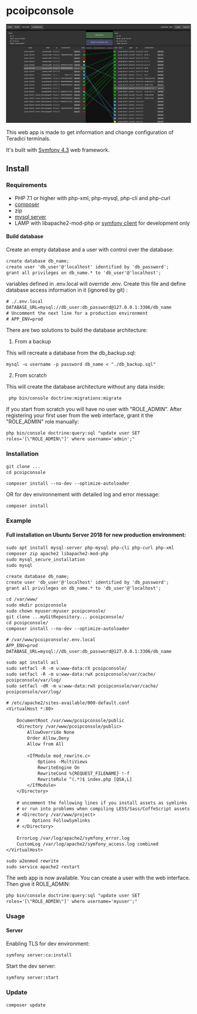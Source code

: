 # pcoipconsole


![PcoipConsole Interface](pcoipconsole.png)

This web app is made to get information and change configuration of Teradici terminals.

It's built with [Symfony 4.3](https://symfony.com/) web framework.

## Install

### Requirements
- PHP 7.1 or higher with php-xml, php-mysql, php-cli and php-curl
- [composer](https://getcomposer.org/download/)
- zip
- [mysql server](https://dev.mysql.com/downloads/mysql/) 
- LAMP with libapache2-mod-php or [symfony client](https://symfony.com/download) for development only

#### Build database
Create an empty database and a user with control over the database:
```
create database db_name;
create user 'db_user'@'localhost' identified by 'db_password';
grant all privileges on db_name.* to 'db_user'@'localhost';
```
variables defined in .env.local will override .env. Create this file and define database access information in it (ignored by git) :
```
# ./.env.local
DATABASE_URL=mysql://db_user:db_password@127.0.0.1:3306/db_name
# Uncomment the next line for a production environment
# APP_ENV=prod
```
There are two solutions to build the database architecture:
 1. From a backup
 
 This will recreate a database from the db_backup.sql:
 ```
 mysql -u username -p password db_name < "./db_backup.sql"
 ```
 2. From scratch
 
 This will create the database architecture without any data inside:
 ```
  php bin/console doctrine:migrations:migrate
 ```
 If you start from scratch you will have no user with "ROLE_ADMIN". After registering your first user from the web interface, grant it the "ROLE_ADMIN" role manually:
 ```
 php bin/console doctrine:query:sql "update user SET roles='[\"ROLE_ADMIN\"]' where username='admin';"
 ```
### Installation
```
git clone ...
cd pcoipconsole
```
```
composer install --no-dev --optimize-autoloader
```
OR for dev environnement with detailed log and error message:
```
composer install
```
### Example
#### Full installation on Ubuntu Server 2018 for new production environment:
```
sudo apt install mysql-server php-mysql php-cli php-curl php-xml composer zip apache2 libapache2-mod-php
sudo mysql_secure_installation
sudo mysql
```
```
create database db_name;
create user 'db_user'@'localhost' identified by 'db_password';
grant all privileges on db_name.* to 'db_user'@'localhost';
```
```
cd /var/www/
sudo mkdir pcoipconsole
sudo chown myuser:myuser pcoipconsole/
git clone ...myGitRepository... pcoipconsole/
cd pcoipconsole/
composer install --no-dev --optimize-autoloader
```
```
# /var/www/pcoipconsole/.env.local
APP_ENV=prod
DATABASE_URL=mysql://db_user:db_password@127.0.0.1:3306/db_name
```
```
sudo apt install acl
sudo setfacl -R -m u:www-data:rX pcoipconsole/
sudo setfacl -R -m u:www-data:rwX pcoipconsole/var/cache/ pcoipconsole/var/log/
sudo setfacl -dR -m u:www-data:rwX pcoipconsole/var/cache/ pcoipconsole/var/log/
```
```
# /etc/apache2/sites-available/000-default.conf
<VirtualHost *:80>

    DocumentRoot /var/www/pcoipconsole/public
    <Directory /var/www/pcoipconsole/public>
        AllowOverride None
        Order Allow,Deny
        Allow from All

        <IfModule mod_rewrite.c>
            Options -MultiViews
            RewriteEngine On
            RewriteCond %{REQUEST_FILENAME} !-f
            RewriteRule ^(.*)$ index.php [QSA,L]
        </IfModule>
    </Directory>

    # uncomment the following lines if you install assets as symlinks
    # or run into problems when compiling LESS/Sass/CoffeScript assets
    # <Directory /var/www/project>
    #     Options FollowSymlinks
    # </Directory>

    ErrorLog /var/log/apache2/symfony_error.log
    CustomLog /var/log/apache2/symfony_access.log combined
</VirtualHost>
```
```
sudo a2enmod rewrite
sudo service apache2 restart
```
The web app is now available. You can create a user with the web interface. Then give it ROLE_ADMIN:
```
php bin/console doctrine:query:sql "update user SET roles='[\"ROLE_ADMIN\"]' where username='myuser';"
```

### Usage
#### Server
Enabling TLS for dev environment:
```
symfony server:ca:install
```
Start the dev server:
```
symfony server:start
```
### Update
```
composer update
```
